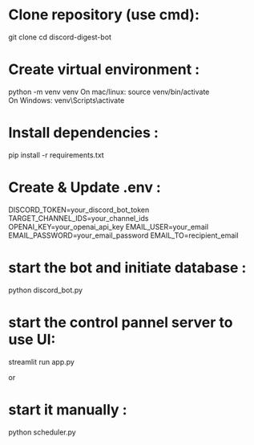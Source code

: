 # Clone repository (use cmd):
git clone <your-repo-url>
cd discord-digest-bot

# Create virtual environment :
python -m venv venv
On mac/linux: source venv/bin/activate  
On Windows: venv\Scripts\activate

# Install dependencies :
pip install -r requirements.txt

# Create & Update .env :
DISCORD_TOKEN=your_discord_bot_token
TARGET_CHANNEL_IDS=your_channel_ids
OPENAI_KEY=your_openai_api_key
EMAIL_USER=your_email
EMAIL_PASSWORD=your_email_password
EMAIL_TO=recipient_email

# start the bot and initiate database :
python discord_bot.py

# start the control pannel server to use UI:
streamlit run app.py

or 

# start it manually :
python scheduler.py



